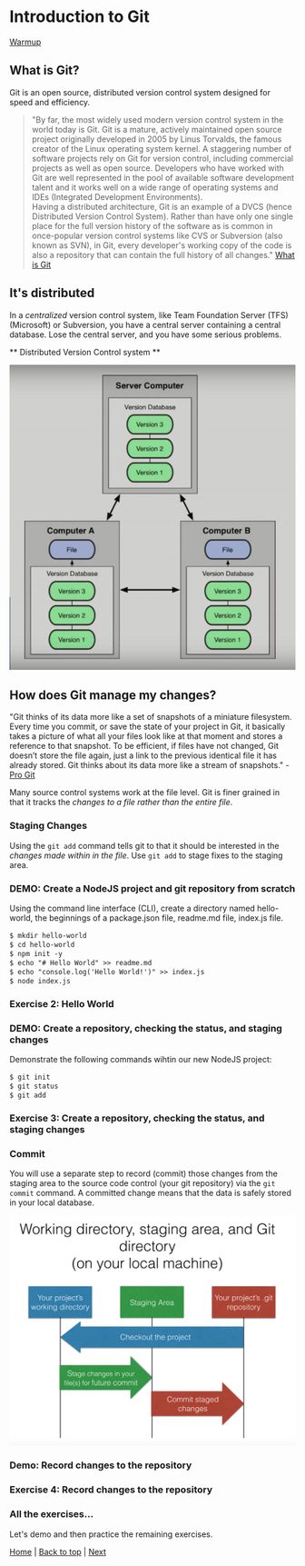 # Introduction to Git

[Warmup](/intro/warmup)


## What is Git?

Git is an open source, distributed version control system designed for speed and efficiency.

> "By far, the most widely used modern version control system in the world today is Git. Git is a mature, actively maintained open source project originally developed in 2005 by Linus Torvalds, the famous creator of the Linux operating system kernel. A staggering number of software projects rely on Git for version control, including commercial projects as well as open source. Developers who have worked with Git are well represented in the pool of available software development talent and it works well on a wide range of operating systems and IDEs (Integrated Development Environments).  
Having a distributed architecture, Git is an example of a DVCS (hence Distributed Version Control System). Rather than have only one single place for the full version history of the software as is common in once-popular version control systems like CVS or Subversion (also known as SVN), in Git, every developer's working copy of the code is also a repository that can contain the full history of all changes." [What is Git](https://www.atlassian.com/git/tutorials/what-is-git)

## It's distributed

In a _centralized_ version control system, like Team Foundation Server (TFS) (Microsoft) or Subversion, you have a central server containing a central database.  Lose the central server, and you have some serious problems.


** Distributed Version Control system **

![distributed](/static/assets/img/distributed-vcs.png)


## How does Git manage my changes?

"Git thinks of its data more like a set of snapshots of a miniature filesystem. Every time you commit, or save the state of your project in Git, it basically takes a picture of what all your files look like at that moment and stores a reference to that snapshot. To be efficient, if files have not changed, Git doesn’t store the file again, just a link to the previous identical file it has already stored. Git thinks about its data more like a stream of snapshots." - [Pro Git](https://git-scm.com/book/en/v2/Getting-Started-Git-Basics)

Many source control systems work at the file level.  Git is finer grained in that it tracks the _changes to a file rather than the entire file_.

### Staging Changes

Using the `git add` command tells git to that it should be interested in the  _changes made within in the file_.  Use `git add` to stage fixes to the staging area.  

### DEMO:  Create a NodeJS project and git repository from scratch

Using the command line interface (CLI), create a directory named hello-world, the beginnings of a package.json file, readme.md file, index.js file.

```
$ mkdir hello-world
$ cd hello-world
$ npm init -y
$ echo "# Hello World" >> readme.md
$ echo "console.log('Hello World!')" >> index.js
$ node index.js
```
### Exercise 2: Hello World

### DEMO: Create a repository, checking the status, and staging changes

Demonstrate the following commands wihtin our new NodeJS project:

```
$ git init
$ git status
$ git add
```

### Exercise 3: Create a repository, checking the status, and staging changes

### Commit

You will use a separate step to record (commit) those changes from the staging area to the source code control (your git repository) via the `git commit` command.  A committed change means that the data is safely stored in your local database.

![Git stage diagram](/static/assets/img/git-stage-diagram.png)

### Demo: Record changes to the repository

### Exercise 4: Record changes to the repository

### All the exercises...

Let's demo and then practice the remaining exercises.

[Home](/)  |  [Back to top](/intro/)  |  [Next](/intro/1)
